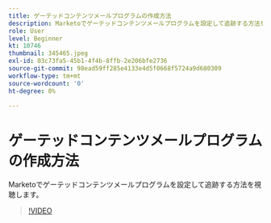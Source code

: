 ```yaml
---
title: ゲーテッドコンテンツメールプログラムの作成方法
description: Marketoでゲーテッドコンテンツメールプログラムを設定して追跡する方法を視聴します。
role: User
level: Beginner
kt: 10746
thumbnail: 345465.jpeg
exl-id: 03c73fa5-45b1-4f4b-8ffb-2e206bfe2736
source-git-commit: 98ead59ff285e4133e4d5f0668f5724a9d680309
workflow-type: tm+mt
source-wordcount: '0'
ht-degree: 0%

---
```


# ゲーテッドコンテンツメールプログラムの作成方法

Marketoでゲーテッドコンテンツメールプログラムを設定して追跡する方法を視聴します。

>[!VIDEO](https://video.tv.adobe.com/v/345465/?quality=12&learn=on)
